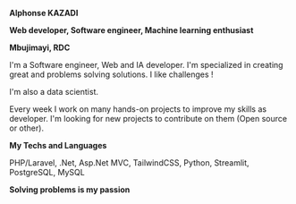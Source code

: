 **Alphonse KAZADI**

**Web developer, Software engineer, Machine learning enthusiast**

**Mbujimayi, RDC**

I'm a Software engineer, Web and IA developer. I'm specialized in creating great and problems solving solutions. I like challenges !

I'm also a data scientist.

Every week I work on many hands-on projects to improve my skills as developer. I'm looking for new projects to contribute on them (Open source or other).

**My Techs and Languages**

PHP/Laravel, .Net, Asp.Net MVC, TailwindCSS, Python, Streamlit, PostgreSQL, MySQL

**Solving problems is my passion**

